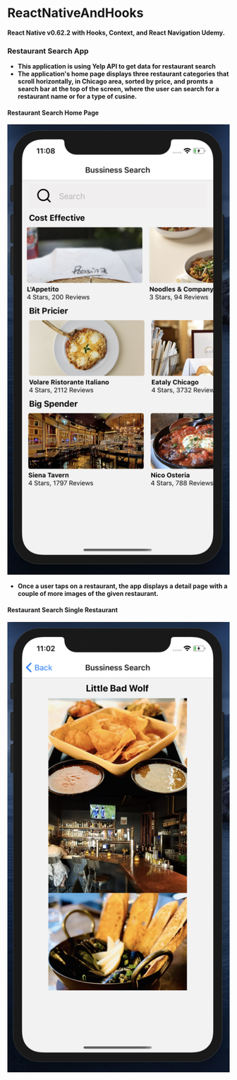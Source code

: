 # ReactNativeAndHooks
**React Native v0.62.2 with Hooks, Context, and React Navigation Udemy.**

### Restaurant Search App 
- **This application is using Yelp API to get data for restaurant search**
- **The application's home page displays three restaurant categories that scroll horizontally, in Chicago area, sorted by price, and promts a search bar at the top of the screen, where the user can search for a restaurant name or for a type of cusine.**

#### Restaurant Search Home Page
![Home Page](https://github.com/diautzi/ReactNativeAndHooks/blob/master/HomePage.png)


- **Once a user taps on a restaurant, the app displays a detail page with a couple of more images of the given restaurant.**
#### Restaurant Search Single Restaurant

![Single Restaurant Seach](https://github.com/diautzi/ReactNativeAndHooks/blob/master/SingleRestaurantSearch.png)

